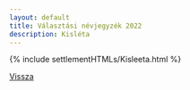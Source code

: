 ```yaml
---
layout: default
title: Választási névjegyzék 2022
description: Kisléta
---
```


{% include settlementHTMLs/Kisleeta.html %}

[Vissza](./)